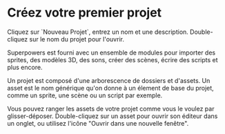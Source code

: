 # Créez votre premier projet

<div class="action">
  <p>Cliquez sur `Nouveau Projet`, entrez un nom et une description.  
  Double-cliquez sur le nom du projet pour l'ouvrir.
</div>

Superpowers est fourni avec un ensemble de modules pour importer des sprites, des modèles 3D, des sons, créer des scènes, écrire des scripts et plus encore.

Un projet est composé d'une arborescence de dossiers et d'assets.
Un asset est le nom générique qu'on donne à un élement de base du projet, comme un sprite, une scène ou un script par exemple.

Vous pouvez ranger les assets de votre projet comme vous le voulez par glisser-déposer.
Double-cliquez sur un asset pour ouvrir son éditeur dans un onglet, ou utilisez l'icône "Ouvrir dans une nouvelle fenêtre".
